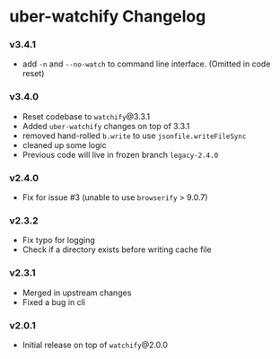 # uber-watchify Changelog

### v3.4.1
  - add `-n` and `--no-watch` to command line interface. (Omitted in code reset)

### v3.4.0
  - Reset codebase to `watchify`@3.3.1
  - Added `uber-watchify` changes on top of 3.3.1
  - removed hand-rolled `b.write` to use `jsonfile.writeFileSync`
  - cleaned up some logic
  - Previous code will live in frozen branch `legacy-2.4.0`

### v2.4.0
  - Fix for issue #3 (unable to use `browserify` > 9.0.7)

### v2.3.2
  - Fix typo for logging
  - Check if a directory exists before writing cache file

### v2.3.1
  - Merged in upstream changes
  - Fixed a bug in cli

### v2.0.1
  - Initial release on top of `watchify`@2.0.0



